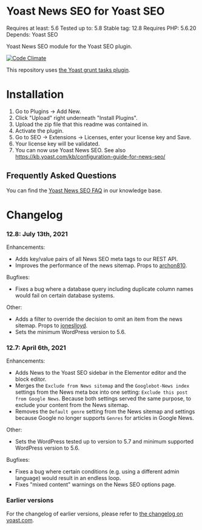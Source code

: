 Yoast News SEO for Yoast SEO
==========================
Requires at least: 5.6
Tested up to: 5.8
Stable tag: 12.8
Requires PHP: 5.6.20
Depends: Yoast SEO

Yoast News SEO module for the Yoast SEO plugin.

[![Code Climate](https://codeclimate.com/repos/54523c37e30ba0670f0016b8/badges/373c97133cba47d9822b/gpa.svg)](https://codeclimate.com/repos/54523c37e30ba0670f0016b8/feed)

This repository uses [the Yoast grunt tasks plugin](https://github.com/Yoast/plugin-grunt-tasks).

Installation
============

1. Go to Plugins -> Add New.
2. Click "Upload" right underneath "Install Plugins".
3. Upload the zip file that this readme was contained in.
4. Activate the plugin.
5. Go to SEO -> Extensions -> Licenses, enter your license key and Save.
6. Your license key will be validated.
7. You can now use Yoast News SEO. See also https://kb.yoast.com/kb/configuration-guide-for-news-seo/

Frequently Asked Questions
--------------------------

You can find the [Yoast News SEO FAQ](https://kb.yoast.com/kb/category/news-seo/) in our knowledge base.

Changelog
=========
### 12.8: July 13th, 2021
Enhancements:
* Adds key/value pairs of all News SEO meta tags to our REST API.
* Improves the performance of the news sitemap. Props to [archon810](https://github.com/archon810).

Bugfixes:
* Fixes a bug where a database query including duplicate column names would fail on certain database systems.

Other:
* Adds a filter to override the decision to omit an item from the news sitemap. Props to [joneslloyd](https://github.com/joneslloyd).
* Sets the minimum WordPress version to 5.6.

### 12.7: April 6th, 2021
Enhancements:

* Adds News to the Yoast SEO sidebar in the Elementor editor and the block editor.
* Merges the `Exclude from News sitemap` and the `Googlebot-News index` settings from the News meta box into one setting: `Exclude this post from Google News`. Because both settings served the same purpose, to exclude your content from the News sitemap.
* Removes the `Default genre` setting from the News sitemap and settings because Google no longer supports `Genres` for articles in Google News.

Other:

* Sets the WordPress tested up to version to 5.7 and minimum supported WordPress version to 5.6.

Bugfixes:

* Fixes a bug where certain conditions (e.g. using a different admin language) would result in an endless loop.
* Fixes "mixed content" warnings on the News SEO options page.

### Earlier versions
For the changelog of earlier versions, please refer to [the changelog on yoast.com](https://yoa.st/news-seo-changelog).
